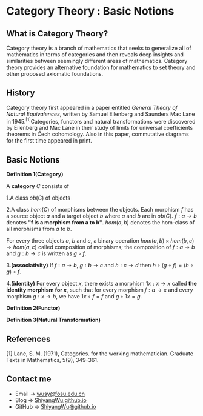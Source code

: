 # Category Theory : Basic Notions

<script src="https://cdn.mathjax.org/mathjax/latest/MathJax.js?config=TeX-AMS-MML_HTMLorMML" type="text/javascript"></script> <script type="text/x-mathjax-config"> MathJax.Hub.Config({ tex2jax: { skipTags: ['script', 'noscript', 'style', 'textarea', 'pre'], inlineMath: [['$','$']] } }); </script>

## What is Category Theory?

Category theory is a branch of mathematics that seeks to generalize all of mathematics in terms of categories and then reveals deep insights and similarities between seemingly different areas of mathematics. Category theory provides an alternative foundation for mathematics to set theory and other proposed axiomatic foundations.

## History

Category theory first appeared in a paper entitled _General Theory of Natural Equivalences_, written by Samuel Eilenberg and Saunders Mac Lane in 1945.$^{[1]}$Categories, functors and natural transformations were discovered by Eilenberg and Mac Lane in their study of limits for universal coefficients theorems in $\check{C}$ech cohomology. Also in this paper, commutative diagrams for the first time appeared in print.

## Basic Notions

**Definition 1(Category)**

A **category** $C$ consists of

1.A class $ob(C)$ of objects

2.A class $hom(C)$ of morphisms between the objects. Each morphism $f$ has a source object $a$ and a target object $b$ where $a$ and $b$ are in $ob(C)$. $f: a \rightarrow b$ denotes **"f is a morphism from a to b"**. $hom(a, b)$ denotes the hom-class of all morphisms from $a$ to $b$. 

For every three objects $a$, $b$ and $c$, a binary operation $hom(a, b) \times hom(b, c) \rightarrow hom(a, c)$ called composition of morphisms; the composition of $f : a → b$ and $g : b → c$ is written as $g ∘ f$.

3.**(associativity)** If $f : a \rightarrow b$, $g : b \rightarrow c$ and $h : c → d$ then $h ∘ (g ∘ f) = (h ∘ g) ∘ f$.

4.**(identity)** For every object $x$, there exists a morphism $1x : x → x$ called **the identity morphism for $x$**, such that for every morphism $f : a → x$ and every morphism $g : x → b$, we have $1x ∘ f = f$ and $g ∘ 1x = g$.

**Definition 2(Functor)**

**Definition 3(Natural Transformation)**

## References

[1] Lane, S. M. (1971), Categories. for the working mathematician. Graduate Texts in Mathematics, 5(9), 349-361.

## Contact me

* Email -> <wusy@fosu.edu.cn>
* Blog -> [ShiyangWu.github.io](https://shiyangwu.github.io/)
* GitHub -> [ShiyangWu@github.io](https://github.com/ShiyangWu/ShiyangWu.github.io/blob/master/README.md)

